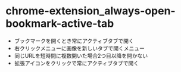 # chrome-extension_always-open-bookmark-active-tab
* ブックマークを開くとき常にアクティブタブで開く
* 右クリックメニューに画像を新しいタブで開くメニュー
* 同じURLを短時間に複数開いた場合2つ目以降を開かない
* 拡張アイコンをクリックで常にアクティブタブで開く
